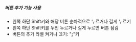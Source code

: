 ##### 버튼 추가 기능 사용

- 왼쪽 하단 Shift키와 해당 버튼 순차적으로 누르거나 길게 누르기
- 왼쪽 하단 Shift키를 두번 누르거나 길게 누르면 버튼 잠김
- 버튼의 추가 라벨 켜거나 끄기: "**;**"키

